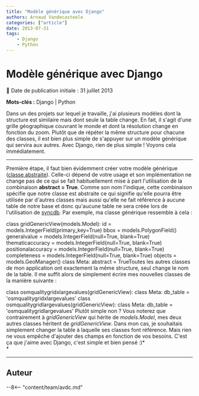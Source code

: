 ```yaml
---
title: "Modèle générique avec Django"
authors: Arnaud Vandecasteele
categories: ["article"]
date: 2013-07-31
tags:
    - Django
    - Python
---
```


# Modèle générique avec Django

:calendar: Date de publication initiale : 31 juillet 2013

**Mots-clés :** Django | Python

Dans un des projets sur lequel je travaille, j'ai plusieurs modèles dont la structure est similaire mais dont seule la table change. En fait, il s'agit d'une grille géographique couvrant le monde et dont la résolution change en fonction du zoom. Plutôt que de répéter la même structure pour chacune des classes, il est bien plus simple de s'appuyer sur un modèle générique qui servira aux autres. Avec Django, rien de plus simple ! Voyons cela immédiatement.

----

Première étape, il faut bien évidemment créer votre modèle générique ([classe abstraite](https://docs.djangoproject.com/en/dev/topics/db/models/#abstract-base-classes)). Celle-ci dépend de votre usage et son implémentation ne change pas de ce qui se fait habituellement mise à part l'utilisation de la combinaison **abstract = True**. Comme son nom l'indique, cette combinaison spécifie que notre classe est abstraite ce qui signifie qu'elle pourra être utilisée par d'autres classes mais aussi qu'elle ne fait référence à aucune table de notre base et donc qu'aucune table ne sera créée lors de l'utilisation de [syncdb](https://docs.djangoproject.com/en/dev/ref/django-admin/#django-admin-syncdb). Par exemple, ma classe générique ressemble à cela :

class gridGenericView(models.Model): id = models.IntegerField(primary\_key=True) bbox = models.PolygonField() generalvalue = models.IntegerField(null=True, blank=True) thematicaccuracy = models.IntegerField(null=True, blank=True) positionalaccuracy = models.IntegerField(null=True, blank=True) completeness = models.IntegerField(null=True, blank=True) objects = models.GeoManager() class Meta: abstract = TrueToutes les autres classes de mon application ont exactement la même structure, seul change le nom de la table. Il me suffit alors de simplement écrire mes nouvelles classes de la manière suivante :

class osmqualitygridxlargevalues(gridGenericView): class Meta: db\_table = 'osmqualitygridxlargevalues' class osmqualitygridlargevalues(gridGenericView): class Meta: db\_table = 'osmqualitygridlargevalues' Plutôt simple non ? Vous noterez que contrairement à *gridGenericView* qui hérite de *models.Model*, mes deux autres classes héritent de *gridGenericView*. Dans mon cas, je souhaitais simplement changer la table à laquelle ses classes font référence. Mais rien ne vous empêche d'ajouter des champs en fonction de vos besoins. C'est ça que j'aime avec Django, c'est simple et bien pensé :)*  
*

----

## Auteur

--8<-- "content/team/avdc.md"
